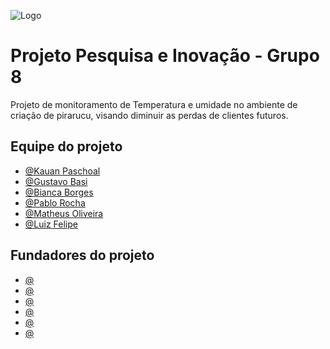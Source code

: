 ![Logo](https://imgur.com/KfzOYFm.png)

# Projeto Pesquisa e Inovação - Grupo 8

Projeto de monitoramento de Temperatura e umidade no ambiente de criação de pirarucu, visando diminuir as perdas de clientes futuros.

## Equipe do projeto

- [@Kauan Paschoal](https://github.com/kauanpaschoal-dev)
- [@Gustavo Basi](https://github.com/GustavoBasi)
- [@Bianca Borges](https://github.com/biasouza21)
- [@Pablo Rocha](https://github.com/AlbaDr52)
- [@Matheus Oliveira](https://github.com/mathwusoliveira78)
- [@Luiz Felipe](https://github.com/LuizFelipeSptech)

## Fundadores do projeto
- [@]()
- [@]()
- [@]()
- [@]()
- [@]()
- [@]()
